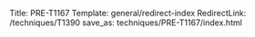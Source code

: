 Title: PRE-T1167
Template: general/redirect-index
RedirectLink: /techniques/T1390
save_as: techniques/PRE-T1167/index.html